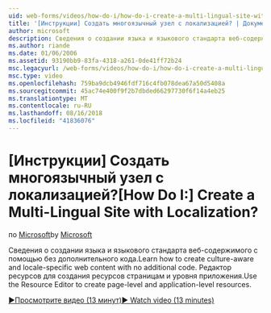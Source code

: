 ```yaml
---
uid: web-forms/videos/how-do-i/how-do-i-create-a-multi-lingual-site-with-localization
title: '[Инструкции] Создать многоязычный узел с локализацией? | Документы Майкрософт'
author: microsoft
description: Сведения о создании языка и языкового стандарта веб-содержимого с помощью без дополнительного кода. Используйте редактор ресурсов для создания уровня страницы и уровня приложения...
ms.author: riande
ms.date: 01/06/2006
ms.assetid: 93190bb9-83fa-4318-a261-0de41ff72b24
msc.legacyurl: /web-forms/videos/how-do-i/how-do-i-create-a-multi-lingual-site-with-localization
msc.type: video
ms.openlocfilehash: 759ba9dcb4946fdf716c4fb078dea67a50d5408a
ms.sourcegitcommit: 45ac74e400f9f2b7dbded66297730f6f14a4eb25
ms.translationtype: MT
ms.contentlocale: ru-RU
ms.lasthandoff: 08/16/2018
ms.locfileid: "41836076"
---
```

<a name="how-do-i-create-a-multi-lingual-site-with-localization"></a><span data-ttu-id="8b70a-105">[Инструкции] Создать многоязычный узел с локализацией?</span><span class="sxs-lookup"><span data-stu-id="8b70a-105">[How Do I:] Create a Multi-Lingual Site with Localization?</span></span>
====================
<span data-ttu-id="8b70a-106">по [Microsoft](https://github.com/microsoft)</span><span class="sxs-lookup"><span data-stu-id="8b70a-106">by [Microsoft](https://github.com/microsoft)</span></span>

<span data-ttu-id="8b70a-107">Сведения о создании языка и языкового стандарта веб-содержимого с помощью без дополнительного кода.</span><span class="sxs-lookup"><span data-stu-id="8b70a-107">Learn how to create culture-aware and locale-specific web content with no additional code.</span></span> <span data-ttu-id="8b70a-108">Редактор ресурсов для создания ресурсов страницам и уровня приложения.</span><span class="sxs-lookup"><span data-stu-id="8b70a-108">Use the Resource Editor to create page-level and application-level resources.</span></span>

[<span data-ttu-id="8b70a-109">&#9654;Просмотрите видео (13 минут)</span><span class="sxs-lookup"><span data-stu-id="8b70a-109">&#9654; Watch video (13 minutes)</span></span>](https://channel9.msdn.com/Blogs/ASP-NET-Site-Videos/how-do-i-create-a-multi-lingual-site-with-localization)
